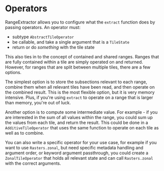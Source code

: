 # Operators

RangeExtractor allows you to configure what the `extract` function does by passing operators.  An operator must:
- subtype `AbstractTileOperator`
- be callable, and take a single argument that is a `TileState`
- return or do _something_ with the tile state

This also ties in to the concept of contained and shared ranges.  Ranges that are fully contained within a tile are simply operated on and returned.  However, for ranges that are split between multiple tiles, there are a few options.

The simplest option is to store the subsections relevant to each range, combine them when all relevant tiles have been read, and then operate on the combined result.  This is the most flexible option, but it is very memory intensive.  Plus, if you're using `extract` to operate on a range that is larger than memory, you're out of luck.

Another option is to compute some intermediate value.  For example - if you are interested in the sum of all values within the range, you could sum up the values from each tile, and return the result.  This could be done in a `AdditiveTileOperator` that uses the same function to operate on each tile as well as to combine.

You can also write a specific operator for your use case, for example if you want to use `Rasters.zonal`, but need specific metadata handling and argument order, or keyword argument passthrough, you could create a `ZonalTileOperator` that holds all relevant state and can call `Rasters.zonal` with the correct arguments.